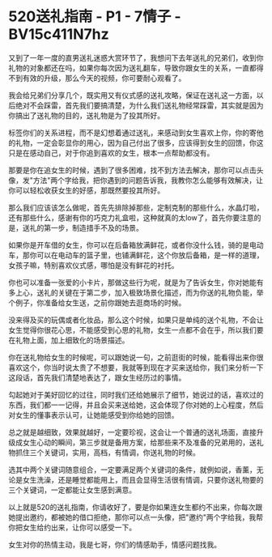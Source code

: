 # 520送礼指南 - P1 - 7情子 - BV15c411N7hz

又到了一年一度的直男送礼迷惑大赏环节了，我想问下去年送礼的兄弟们，收到你礼物的对象都还在吗，如果你每次因为送礼翻车，导致你跟女生的关系，一直都得不到有效的升级，那么今天的视频，你可要耐心观看了。

我会给兄弟们分享几个，既实用又有仪式感的送礼攻略，保证在送礼这一方面，以后绝对不会踩雷，首先我们要搞清楚，为什么我们送礼物经常踩雷，其实就是因为你搞出了送礼物的目的，送礼物是为了投其所好。

标签你们的关系进程，而不是幻想着通过送礼，来感动到女生喜欢上你，你的寄他的礼物，一定会彰显你的用心，因为自己付出了很多，应该得到女生的回馈，你这只是在感动自己，对于你追到喜欢的女生，根本一点帮助都没有。

那要是你在追女生的时候，遇到了很多困难，找不到方法去解决，那你可以点击头像，发"方法"两个字给我，把你遇到的问题告诉我，我教你怎么能够有效解决，让你可以轻松收获女生的好感，那既然要投其所好。

那么我们应该该怎么做呢，首先先排除掉那些，定制克制的那些什么，水晶灯啦，还有那些什么，感谢有你的巧克力礼盒啦，这种就真的太low了，首先你要注意的是，送礼的第一步，制造措手不及的场景。

如果你是开车借的女生，你可以在后备箱放满鲜花，或者你没什么钱，骑的是电动车，那你可以在电动车的篮子里，也铺满鲜花，这个你放后备箱，是一样的道理，女孩子嘛，特别喜欢仪式感，哪怕是没有鲜花的衬托。

你也可以准备一张爱的小卡片，那做这些行为呢，就是为了告诉女生，你对她能有多上心，送礼的关键在于第二步，加入极致场景化描述，而为你送的礼物负能，举个例子，你准备给女生送，之前你跟她去逛商场的时候。

没来得及买的玩偶或者化妆品，那么这个时候，如果只是单纯的送个礼物，不会让女生觉得你很花心思，不能感受到心思的礼物，女生一点都不会在乎，所以我们要在礼物上面，加上细致化的场景描述。

你在送礼物给女生的时候呢，可以跟她说一句，之前逛街的时候，能看得出来你很喜欢这个，你当时说太贵了不想要，我就等到现在才买来送给你，我们来分析一下这段话，首先我们清楚地表达了，跟女生经历过的事情。

勾起她对于美好回忆的过往，同时我们还给她展示了细节，她说过的话，喜欢过的东西，我们都一一记得，并且会买来送给她，这会体现了你对她的上心程度，然后对女生的懂事表示认可，让她能感受到你给她的回馈。

总之就是越细致，效果就越好，一定要珍视，这会让一个普通的送礼场面，直接升级成女生心动的瞬间，第三步就是备用方案，给那些来不及准备的兄弟用的，送礼物抓住三个关键词，实用，高档，有情调，你送礼物的时候。

选其中两个关键词随意组合，一定要满足两个关键词的条件，就例如说，香薰，无论是女生洗澡，还是睡觉都能用上，而且会显得生活很有情调，只要你送礼物要的三个关键词，一定都能让女生感到满意。

以上就是520的送礼指南，你请收好了，要是你如果连女生都约不出来，你每次跟她提出邀约，都被她的借口拒绝，那你可以点一头像，把"邀约"两个字给我，我帮你把女生给约出来，让你可以感受一下。

女生对你的热情主动，我是七哥，你们的情感助手，情感问题找我。